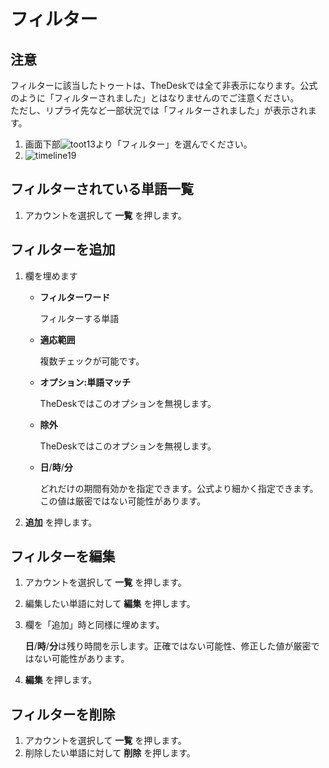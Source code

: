 # フィルター

## 注意

フィルターに該当したトゥートは、TheDeskでは全て非表示になります。公式のように「フィルターされました」とはなりませんのでご注意ください。  
ただし、リプライ先など一部状況では「フィルターされました」が表示されます。

1. 画面下部![toot13](https://dl.thedesk.top/media/toot13.PNG)より「フィルター」を選んでください。
2. ![timeline19](https://dl.thedesk.top/media/timeline19.PNG)

## フィルターされている単語一覧

1. アカウントを選択して **一覧** を押します。

## フィルターを追加

1. 欄を埋めます
   * **フィルターワード**

     フィルターする単語

   * **適応範囲**

     複数チェックが可能です。

   * **オプション:単語マッチ**

     TheDeskではこのオプションを無視します。

   * **除外**

     TheDeskではこのオプションを無視します。

   * **日**/**時**/**分**

     どれだけの期間有効かを指定できます。公式より細かく指定できます。この値は厳密ではない可能性があります。
2. **追加** を押します。

## フィルターを編集

1. アカウントを選択して **一覧** を押します。
2. 編集したい単語に対して **編集** を押します。
3. 欄を「追加」時と同様に埋めます。

   **日**/**時**/**分**は残り時間を示します。正確ではない可能性、修正した値が厳密ではない可能性があります。

4. **編集** を押します。

## フィルターを削除

1. アカウントを選択して **一覧** を押します。
2. 削除したい単語に対して **削除** を押します。

